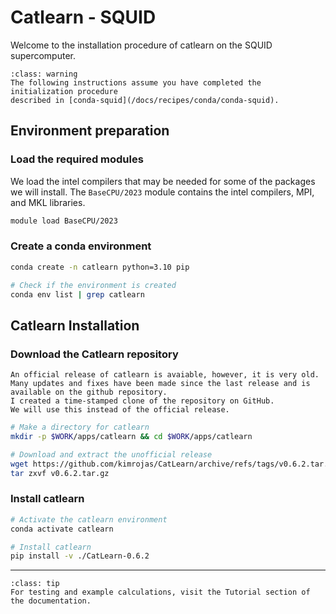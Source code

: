 # Catlearn - SQUID

Welcome to the installation procedure of catlearn on the SQUID supercomputer.


`````{admonition} Testing and examples
:class: warning
The following instructions assume you have completed the initialization procedure
described in [conda-squid](/docs/recipes/conda/conda-squid).
`````


## Environment preparation 

### **Load the required modules**

We load the intel compilers that may be needed for some of the packages we will install.
The `BaseCPU/2023` module contains the intel compilers, MPI, and MKL libraries.

```bash
module load BaseCPU/2023
```

### **Create a conda environment**

```bash
conda create -n catlearn python=3.10 pip

# Check if the environment is created
conda env list | grep catlearn
```

## Catlearn Installation

### **Download the Catlearn repository**

```{note}
An official release of catlearn is avaiable, however, it is very old. 
Many updates and fixes have been made since the last release and is available on the github repository.
I created a time-stamped clone of the repository on GitHub.
We will use this instead of the official release.
```


```bash
# Make a directory for catlearn
mkdir -p $WORK/apps/catlearn && cd $WORK/apps/catlearn

# Download and extract the unofficial release
wget https://github.com/kimrojas/CatLearn/archive/refs/tags/v0.6.2.tar.gz
tar zxvf v0.6.2.tar.gz
```


### **Install catlearn**

```bash
# Activate the catlearn environment
conda activate catlearn

# Install catlearn
pip install -v ./CatLearn-0.6.2
```

---


`````{admonition} Testing and examples
:class: tip
For testing and example calculations, visit the Tutorial section of the documentation.
`````










